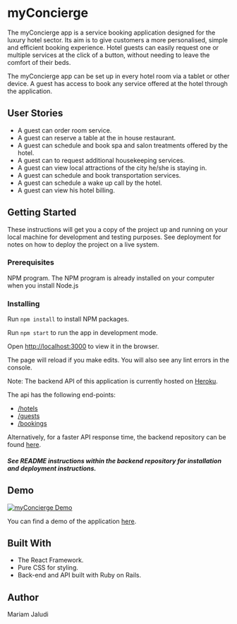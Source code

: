 
# myConcierge
The myConcierge app is a service booking application designed for the luxury hotel sector.  Its aim is to give customers a more personalised, simple and efficient booking experience. Hotel guests can easily request one or multiple services at the click of a button, without needing to leave the comfort of their beds.

The myConcierge app can be set up in every hotel room via a tablet or other device. A guest has access to book any service offered at the hotel through the application.

## User Stories

* A guest can order room service.
* A guest can reserve a table at the in house restaurant.
* A guest can schedule and book spa and salon treatments offered by the hotel.
* A guest can to request additional housekeeping services.
* A guest can view local attractions of the city he/she is staying in.
* A guest can schedule and book transportation services.
* A guest can schedule a wake up call by the hotel.
* A guest can view his hotel billing.

## Getting Started
These instructions will get you a copy of the project up and running on your local machine for development and testing purposes. See deployment for notes on how to deploy the project on a live system.

### Prerequisites
NPM program. The NPM program is already installed on your computer when you install Node.js

### Installing

Run `npm install` to install NPM packages.<br>

Run `npm start` to run the app in development mode. <br>

Open [http://localhost:3000](http://localhost:3000) to view it in the browser.

The page will reload if you make edits. You will also see any lint errors in the console.

Note: The backend API of this application is currently hosted on [Heroku](https://myconcierge-app-api.herokuapp.com/).

The api has the following end-points: <br>
* [/hotels](https://myconcierge-app-api.herokuapp.com/hotels) <br>
* [/guests](https://myconcierge-app-api.herokuapp.com/guests) <br>
* [/bookings](https://myconcierge-app-api.herokuapp.com/guests) <br>

Alternatively, for a faster API response time, the backend repository can be found [here](https://github.com/Mariamjaludi/myConcierge-backend).

##### *See README instructions within the backend repository for installation and deployment instructions.*

## Demo

[![myConcierge Demo](http://img.youtube.com/vi/E6CHLd-bafc/0.jpg)](http://www.youtube.com/watch?v=E6CHLd-bafc "myConcierge Demo")

You can find a demo of the application [here](https://youtu.be/E6CHLd-bafc).

## Built With

* The React Framework.
* Pure CSS for styling.
* Back-end and API built with Ruby on Rails.

## Author

Mariam Jaludi

